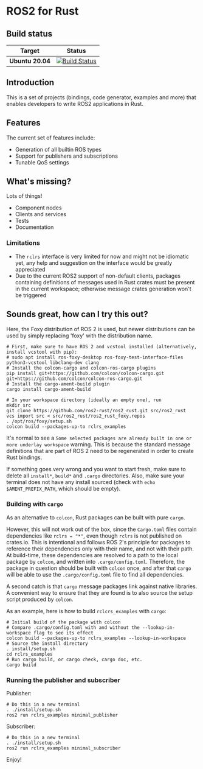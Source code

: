 ROS2 for Rust
=============

Build status
------------

| Target | Status |
|----------|--------|
| **Ubuntu 20.04** | [![Build Status](https://github.com/ros2-rust/ros2_rust/actions/workflows/rust.yml/badge.svg?branch=master)](https://github.com/ros2-rust/ros2_rust/actions/workflows/rust.yml?branch=master) |

Introduction
------------

This is a set of projects (bindings, code generator, examples and more) that enables developers to write ROS2
applications in Rust.

Features
--------

The current set of features include:
- Generation of all builtin ROS types
- Support for publishers and subscriptions
- Tunable QoS settings

What's missing?
---------------

Lots of things!
- Component nodes
- Clients and services
- Tests
- Documentation

### Limitations

- The `rclrs` interface is very limited for now and might not be idiomatic yet, any help and suggestion on the interface would be greatly appreciated
- Due to the current ROS2 support of non-default clients, packages containing definitions of messages used in Rust crates must be present in the current workspace; otherwise message crates generation won't be triggered

Sounds great, how can I try this out?
-------------------------------------

Here, the Foxy distribution of ROS 2 is used, but newer distributions can be used by simply replacing 'foxy' with the distribution name.

```
# First, make sure to have ROS 2 and vcstool installed (alternatively, install vcstool with pip):
# sudo apt install ros-foxy-desktop ros-foxy-test-interface-files python3-vcstool libclang-dev clang
# Install the colcon-cargo and colcon-ros-cargo plugins
pip install git+https://github.com/colcon/colcon-cargo.git git+https://github.com/colcon/colcon-ros-cargo.git
# Install the cargo-ament-build plugin
cargo install cargo-ament-build

# In your workspace directory (ideally an empty one), run 
mkdir src
git clone https://github.com/ros2-rust/ros2_rust.git src/ros2_rust
vcs import src < src/ros2_rust/ros2_rust_foxy.repos
. /opt/ros/foxy/setup.sh
colcon build --packages-up-to rclrs_examples
```

It's normal to see a `Some selected packages are already built in one or more underlay workspace` warning. This is because the standard message definitions that are part of ROS 2 need to be regenerated in order to create Rust bindings.

If something goes very wrong and you want to start fresh, make sure to delete all `install*`, `build*` and `.cargo` directories. Also, make sure your terminal does not have any install sourced (check with `echo $AMENT_PREFIX_PATH`, which should be empty).


### Building with `cargo`
As an alternative to `colcon`, Rust packages can be built with pure `cargo`.

However, this will not work out of the box, since the `Cargo.toml` files contain dependencies like `rclrs = "*"`, even though `rclrs` is not published on crates.io. This is intentional and follows ROS 2's principle for packages to reference their dependencies only with their name, and not with their path. At build-time, these dependencies are resolved to a path to the local package by `colcon`, and written into `.cargo/config.toml`. Therefore, the package in question should be built with `colcon` once, and after that `cargo` will be able to use the `.cargo/config.toml` file to find all dependencies.

A second catch is that `cargo` message packages link against native libraries. A convenient way to ensure that they are found is to also source the setup script produced by `colcon`.

As an example, here is how to build `rclcrs_examples` with `cargo`:

```
# Initial build of the package with colcon
# Compare .cargo/config.toml with and without the --lookup-in-workspace flag to see its effect
colcon build --packages-up-to rclrs_examples --lookup-in-workspace
# Source the install directory
. install/setup.sh
cd rclrs_examples
# Run cargo build, or cargo check, cargo doc, etc.
cargo build
```

### Running the publisher and subscriber

Publisher:

```
# Do this in a new terminal
. ./install/setup.sh
ros2 run rclrs_examples minimal_publisher
```

Subscriber:

```
# Do this in a new terminal
. ./install/setup.sh
ros2 run rclrs_examples minimal_subscriber
```

Enjoy!
